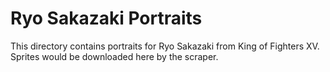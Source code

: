 # Ryo Sakazaki Portraits

This directory contains portraits for Ryo Sakazaki from King of Fighters XV.
Sprites would be downloaded here by the scraper.
